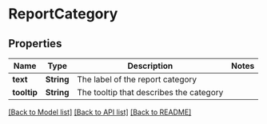 # ReportCategory

## Properties

Name | Type | Description | Notes
------------ | ------------- | ------------- | -------------
**text** | **String** | The label of the report category | 
**tooltip** | **String** | The tooltip that describes the category | 

[[Back to Model list]](../README.md#documentation-for-models) [[Back to API list]](../README.md#documentation-for-api-endpoints) [[Back to README]](../README.md)


